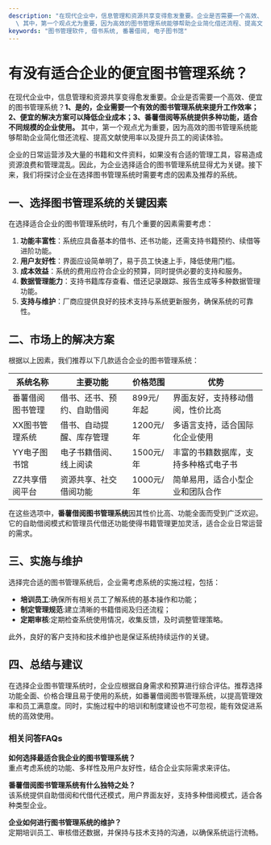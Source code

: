 ```yaml
---
description: "在现代企业中，信息管理和资源共享变得愈发重要。企业是否需要一个高效、便宜的图书管理系统？**1、是的，企业需要一个有效的图书管理系统来提升工作效率；2、便宜的解决方案可以降低企业成本；3、番薯借阅等系统提供多种功能，适合不同规模的企业使用。**\
  \ 其中，第一个观点尤为重要，因为高效的图书管理系统能够帮助企业简化借还流程、提高文献使用率以及提升员工的阅读体验。"
keywords: "图书管理软件, 借书系统, 番薯借阅, 电子图书馆"
---
```

# 有没有适合企业的便宜图书管理系统？

在现代企业中，信息管理和资源共享变得愈发重要。企业是否需要一个高效、便宜的图书管理系统？**1、是的，企业需要一个有效的图书管理系统来提升工作效率；2、便宜的解决方案可以降低企业成本；3、番薯借阅等系统提供多种功能，适合不同规模的企业使用。** 其中，第一个观点尤为重要，因为高效的图书管理系统能够帮助企业简化借还流程、提高文献使用率以及提升员工的阅读体验。

企业的日常运营涉及大量的书籍和文件资料，如果没有合适的管理工具，容易造成资源浪费和管理混乱。因此，为企业选择适合的图书管理系统显得尤为关键。接下来，我们将探讨企业在选择图书管理系统时需要考虑的因素及推荐的系统。

## 一、选择图书管理系统的关键因素

在选择适合企业的图书管理系统时，有几个重要的因素需要考虑：

1. **功能丰富性**：系统应具备基本的借书、还书功能，还需支持书籍预约、续借等进阶功能。
2. **用户友好性**：界面应设简单明了，易于员工快速上手，降低使用门槛。
3. **成本效益**：系统的费用应符合企业的预算，同时提供必要的支持和服务。
4. **数据管理能力**：支持书籍库存查看、借还记录跟踪、报告生成等多种数据管理功能。
5. **支持与维护**：厂商应提供良好的技术支持与系统更新服务，确保系统的可靠性。

## 二、市场上的解决方案

根据以上因素，我们推荐以下几款适合企业的图书管理系统：

| 系统名称         | 主要功能                         | 价格范围      | 优势                                       |
|------------------|----------------------------------|---------------|--------------------------------------------|
| 番薯借阅图书管理 | 借书、还书、预约、自助借阅       | 899元/年起   | 界面友好，支持移动借阅，性价比高          |
| XX图书管理系统   | 借书、自动提醒、库存管理         | 1200元/年    | 多语言支持，适合国际化企业使用            |
| YY电子图书馆     | 电子书籍借阅、线上阅读           | 1500元/年    | 丰富的书籍数据库，支持多种格式电子书      |
| ZZ共享借阅平台   | 资源共享、社交借阅功能           | 1000元/年    | 简单易用，适合小型企业和团队合作          |

在这些选项中，**番薯借阅图书管理系统**因其性价比高、功能全面而受到广泛欢迎。它的自助借阅模式和管理员代借还功能使得书籍管理更加灵活，适合企业日常运营的需求。

## 三、实施与维护

选择完合适的图书管理系统后，企业需考虑系统的实施过程，包括：

- **培训员工**:确保所有相关员工了解系统的基本操作和功能；
- **制定管理规范**:建立清晰的书籍借阅及归还流程；
- **定期审核**:定期检查系统使用情况，收集反馈，及时调整管理策略。

此外，良好的客户支持和技术维护也是保证系统持续运作的关键。

## 四、总结与建议

在选择企业图书管理系统时，企业应根据自身需求和预算进行综合评估。推荐选择功能全面、价格合理且易于使用的系统，如番薯借阅图书管理系统，以提高管理效率和员工满意度。同时，实施过程中的培训和制度建设也不可忽视，能有效促进系统的高效使用。

### 相关问答FAQs

**如何选择最适合我企业的图书管理系统？**  
重点考虑系统的功能、多样性及用户友好性，结合企业实际需求来评估。

**番薯借阅图书管理系统有什么独特之处？**  
该系统提供自助借阅和代借代还模式，用户界面友好，支持多种借阅模式，适合各种类型企业。

**企业如何进行图书管理系统的维护？**  
定期培训员工、审核借还数据，并保持与技术支持的沟通，以确保系统运行流畅。
